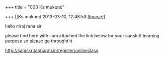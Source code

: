 +++
title = "000 Ks mukund"

+++
[[Ks mukund	2013-03-10, 12:48:53 [Source](https://groups.google.com/g/samskrita/c/auZm04s1tz8)]]



  

  

hello niraj rana sir

  

please find here with i am attached the link below for your sanskrit learning purpose so please go throught it

  

<http://samskritabharati.in/register/onlineclass>

